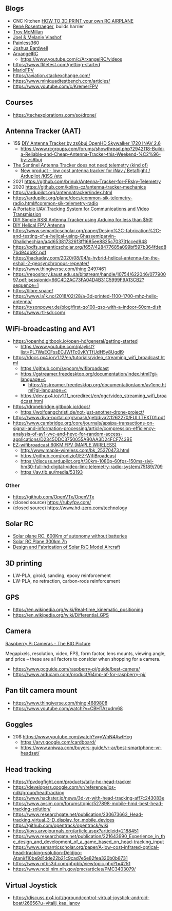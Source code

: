 ## Blogs

- CNC Kitchen [HOW TO 3D PRINT your own RC AIRPLANE](https://www.youtube.com/watch?v=Ztygn--BsjI&list=PLEOQTmIWJ_rnHDVqxPP-GQNJ1UcQ-eF2q&index=7)
- [René Rosentraeger](https://www.youtube.com/channel/UCj6O_mJ5G0JiGLTJUemIO_A), builds harrier
- [Troy McMillan](https://www.youtube.com/c/TroyMcMillan/playlists)
- [Joel & Melanie Vlashof](https://www.youtube.com/c/JoelMelanieVlashof/playlists)
- [Painless360](https://www.youtube.com/c/Painless360/playlists)
- [Joshua Bardwell](https://www.youtube.com/c/JoshuaBardwell)
- [ArxangelRC](https://www.youtube.com/c/ArxangelRC/playlists)
  - https://www.youtube.com/c/ArxangelRC/videos
- https://www.flitetest.com/getting-started
- [MarioFPV](https://www.youtube.com/channel/UCX2UiZjg485tDoq_Yl4Pysw/videos)
- https://aviation.stackexchange.com/
- https://www.miniquadtestbench.com/articles/
- https://www.youtube.com/c/KremerFPV

## Courses

- https://techexplorations.com/so/drone/

## Antenna Tracker (AAT)

- 15$ [DIY Antenna Tracker by zs6buj OpenHD Skywalker 1720 INAV 2.6](https://www.youtube.com/watch?v=lrymGzePcmE)
  - https://www.rcgroups.com/forums/showthread.php?2942118-Build-a-Reliable-and-Cheap-Antenna-Tracker-this-Weekend-%C2%96-by-zs6buj
- [The Sentinel Antenna Tracker does not need telemetry (kind of)](https://www.youtube.com/watch?v=GbPk39z_-e8)
  - [New product - low cost antenna tracker for iNav / Betaflight / Ardupilot /KISS /etc](https://www.rcgroups.com/forums/showthread.php?3815901-New-product-low-cost-antenna-tracker-for-iNav-Betaflight-Ardupilot-KISS-etc)
- 2021 https://github.com/brinuk/Antenna-Tracker-for-FRsky-Telemetry
- 2020 https://github.com/kolins-cz/antenna-tracker-mechanics
- https://ardupilot.org/antennatracker/index.html
- https://ardupilot.org/plane/docs/common-sik-telemetry-radio.html#common-sik-telemetry-radio
- [A Portable UAV Tracking System for Communications and Video Transmission](https://www.researchgate.net/publication/339662008_A_Portable_UAV_Tracking_System_for_Communications_and_Video_Transmission)
- [DIY Simple RSSI Antenna Tracker using Arduino for less than $50!](https://www.youtube.com/watch?v=GGtqUXKE-ro)
- [DIY Helical FPV Antenna](https://www.youtube.com/watch?v=fS7MKYkKN-A)
- https://www.semanticscholar.org/paper/Design%2C-fabrication%2C-and-testing-of-a-helical-using-Ghassemiparvin-Ghalichechian/a4d653817326f3ff1685ee8825c703731cced948
- https://pdfs.semanticscholar.org/f657/428477685a099bf597b364fded87bd94db92.pdf
- https://hackaday.com/2020/08/04/a-hybrid-helical-antenna-for-the-eshail-2-geosynchronous-repeater/
- https://www.thingiverse.com/thing:2497461
- https://repository.kaust.edu.sa/bitstream/handle/10754/622046/07790097.pdf;jsessionid=66C4D2AC73FA04D4B31C5999F9A13CB2?sequence=1
- https://libre.space/
- https://www.la1k.no/2018/02/28/a-3d-printed-1100-1700-mhz-helix-antenna/
- https://tysonpower.de/blog/first-qo100-qso-with-a-indoor-60cm-dish
- https://www.rtl-sdr.com/

## WiFi-broadcasting and AV1

- https://openhd.gitbook.io/open-hd/general/getting-started
  - https://www.youtube.com/playlist?list=PL7WaECFssECJWfTc0vKYTfUdH5y8UgdI9
- https://docs.px4.io/v1.12/en/tutorials/video_streaming_wifi_broadcast.html
  - https://github.com/svpcom/wifibroadcast
  - https://gstreamer.freedesktop.org/documentation/index.html?gi-language=c
    - https://gstreamer.freedesktop.org/documentation/aom/av1enc.html?gi-language=c
  - https://dev.px4.io/v1.11_noredirect/en/qgc/video_streaming_wifi_broadcast.html
- https://dronebridge.gitbook.io/docs/
  - https://wolfgangchristl.de/not-just-another-drone-project/
- https://www.diva-portal.org/smash/get/diva2:1262270/FULLTEXT01.pdf
- https://www.cambridge.org/core/journals/apsipa-transactions-on-signal-and-information-processing/article/compression-efficiency-analysis-of-av1-vvc-and-hevc-for-random-access-applications/D2345DDC3750055AB0AA3D24FCF743BE
- [EZ-wifibroadcast 60KM FPV (MAPLE WIRELESS)](https://www.youtube.com/watch?v=bcYOgW3WmS4)
  - http://www.maple-wireless.com/bk_25370473.html
  - https://github.com/rodizio1/EZ-WifiBroadcast
  - https://discuss.ardupilot.org/t/30km-1080p-60fps-150ms-siyi-hm30-full-hd-digital-video-link-telemetry-radio-system/75189/709
  - https://av.tib.eu/media/53193

### Other

- https://github.com/OpenVTx/OpenVTx
- (closed source) https://rubyfpv.com/
- (closed source) https://www.hd-zero.com/technology

## Solar RC

- [Solar plane RC. 600Km of autonomy without batteries](https://www.youtube.com/watch?v=nk2-mRIhF0Q)
- [Solar RC Plane 300km 7h](https://discuss.ardupilot.org/t/solar-rc-plane-300km-7h/60981)
- [Design and Fabrication of Solar R/C Model Aircraft](https://www.ijmer.com/papers/Vol3_Issue2/AZ32752758.pdf)

## 3D printing

- LW-PLA, giroid, sanding, epoxy reinforcement
- LW-PLA, no retraction, carbon-rods reinforcement

## GPS

- https://en.wikipedia.org/wiki/Real-time_kinematic_positioning
- https://en.wikipedia.org/wiki/Differential_GPS

## Camera

[Raspberry Pi Cameras - The BIG Picture](https://www.youtube.com/watch?v=MVgr302PNwY)

Megapixels, resolution, video, FPS, form factor, lens mounts, viewing angle, and price – these are all factors to consider when shopping for a camera.

- https://www.pcguide.com/raspberry-pi/guide/best-camera/
- https://www.arducam.com/product/64mp-af-for-raspberry-pi/

## Pan tilt camera mount

- https://www.thingiverse.com/thing:4689808
- https://www.youtube.com/watch?v=CBHTAzudm68

## Goggles

- 20$ https://www.youtube.com/watch?v=yWnN4AwtHcg
  - https://arvr.google.com/cardboard/
  - https://www.aniwaa.com/buyers-guide/vr-ar/best-smartphone-vr-headset/

## Head tracking

- https://fpvdogfight.com/products/tally-ho-head-tracker
- https://developers.google.com/vr/reference/ios-ndk/group/headtracking
- https://www.hackster.io/news/3d-vr-with-head-tracking-aff7c243083e
- https://www.avsim.com/forums/topic/527898-mobile-hmd-best-head-tracking-solution/
- https://www.researchgate.net/publication/230673663_Head-tracking_virtual_3-D_display_for_mobile_devices
- https://github.com/opentrack/opentrack/wiki
- https://iovs.arvojournals.org/article.aspx?articleid=2188451
- https://www.researchgate.net/publication/221643990_Experience_in_the_design_and_development_of_a_game_based_on_head-tracking_input
- https://www.semanticscholar.org/paper/A-low-cost-infrared-optical-head-tracking-solution-Deldjoo-Atani/f10be9d1dde22b21c9cad7e5e82fea320b0b8731
- https://www.mtbs3d.com/phpbb/viewtopic.php?t=4251
- https://www.ncbi.nlm.nih.gov/pmc/articles/PMC3403079/

## Virtual Joystick

- https://discuss.px4.io/t/qgroundcontrol-virtual-joystick-android-boat/26656?u=vitalij_kas_janov
